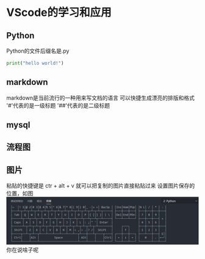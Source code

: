 # VScode的学习和应用
## Python
Python的文件后缀名是.py
```py
print("hello world!")
```
## markdown
markdown是当前流行的一种用来写文档的语言
可以快捷生成漂亮的排版和格式
'#'代表的是一级标题
'##'代表的是二级标题

## mysql
## 流程图
## 图片
粘贴的快捷键是
ctr + alt + v
就可以把复制的图片直接粘贴过来
设置图片保存的位置，如图
![](2020-05-30-16-39-24.png)
你在说啥子呢